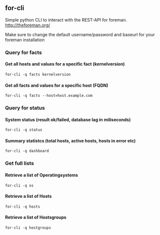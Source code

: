 ## for-cli

Simple python CLI to interact with the REST-API for foreman. http://theforeman.org/

Make sure to change the default username/password and baseurl for your foreman installation

### Query for facts

#### Get all hosts and values for a specific fact (kernelversion)

    for-cli -q facts kernelversion

#### Get all facts and values for a specific host (FQDN)

    for-cli -q facts --host=host.example.com

### Query for status

#### System status (result ok/failed, database lag in miliseconds)

    for-cli -q status

#### Summary statistcs (total hosts, active hosts, hosts in error etc)

    for-cli -q dashboard

### Get full lists

#### Retrieve a list of Operatingsystems

    for-cli -q os

#### Retrieve a list of Hosts

    for-cli -q hosts

#### Retrieve a list of Hostsgroups

    for-cli -q hostgroups
